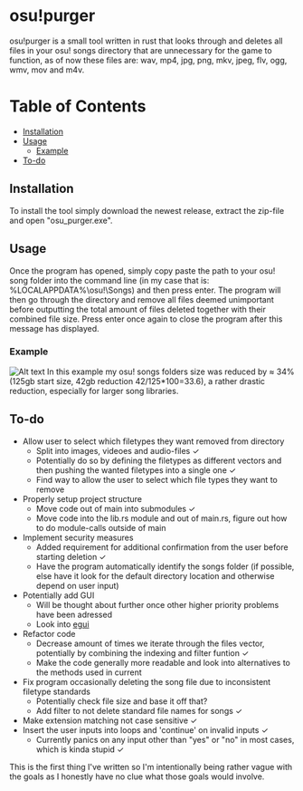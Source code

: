 # osu!purger
osu!purger is a small tool written in rust that looks through and deletes all files in  your osu! songs directory that are unnecessary for the game to function, as of now these files are: wav, mp4, jpg, png, mkv, jpeg, flv, ogg, wmv, mov and m4v.

# Table of Contents
- [Installation](https://github.com/jettosu/osu-purger#installation)
- [Usage](https://github.com/jettosu/osu-purger#usage)
    - [Example](https://github.com/jettosu/osu-purger#example)
- [To-do](https://github.com/jettosu/osu-purger#to-do)

## Installation
To install the tool simply download the newest release, extract the zip-file and open "osu_purger.exe".
 
## Usage
Once the program has opened, simply copy paste the path to your osu! song folder into the command line (in my case that is: %LOCALAPPDATA%\osu!\Songs) and then press enter. The program will then go through the directory and remove all files deemed unimportant before outputting the total amount of files deleted together with their combined file size. Press enter once again to close the program after this message has displayed.

### Example
![Alt text](https://i.imgur.com/jDd5Hcf.png)
In this example my osu! songs folders size was reduced by ≈ 34% (125gb start size, 42gb reduction 42/125\*100=33.6), a rather drastic reduction, especially for larger song libraries.

## To-do
- Allow user to select which filetypes they want removed from directory
    - Split into images, videoes and audio-files ✓
    - Potentially do so by defining the filetypes as different vectors and then pushing the wanted filetypes into a single one ✓
    - Find way to allow the user to select which file types they want to remove
- Properly setup project structure
    - Move code out of main into submodules ✓
    - Move code into the lib.rs module and out of main.rs, figure out how to do module-calls outside of main
- Implement security measures
    - Added requirement for additional confirmation from the user before starting deletion ✓
    - Have the program automatically identify the songs folder (if possible, else have it look for the default directory location and otherwise depend on user input)
- Potentially add GUI
    - Will be thought about further once other higher priority problems have been adressed
    - Look into [egui](https://github.com/emilk/egui)
- Refactor code
    - Decrease amount of times we iterate through the files vector, potentially by combining the indexing and filter funtion ✓
    - Make the code generally more readable and look into alternatives to the methods used in current
- Fix program occasionally deleting the song file due to inconsistent filetype standards
    - Potentially check file size and base it off that?
    - Add filter to not delete standard file names for songs ✓
- Make extension matching not case sensitive ✓
- Insert the user inputs into loops and 'continue' on invalid inputs ✓
    - Currently panics on any input other than "yes" or "no" in most cases, which is kinda stupid ✓

This is  the first thing I've written so I'm intentionally being rather vague with the goals as I honestly have no clue what those goals would involve.
